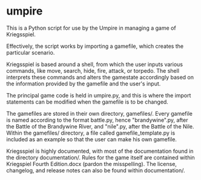 # umpire

This is a Python script for use by the Umpire in managing a game of Kriegsspiel.

Effectively, the script works by importing a gamefile, which creates the particular scenario.

Kriegsspiel is based around a shell, from which the user inputs various commands, like move, search, hide, fire, attack, or torpedo. The shell interprets these commands and alters the gamestate accordingly based on the information provided by the gamefile and the user's input.

The principal game code is held in umpire.py, and this is where the import statements can be modified when the gamefile is to be changed.

The gamefiles are stored in their own directory, gamefiles/. Every gamefile is named according to the format battle.py, hence "brandywine".py, after the Battle of the Brandywine River, and "nile".py, after the Battle of the Nile. Within the gamefiles/ directory, a file called gamefile_template.py is included as an example so that the user can make his own gamefile. 

Kriegsspiel is highly documented, with most of the documentation found in the directory documentation/. Rules for the game itself are contained within Kriegspiel Fourth Edition.docx (pardon the misspelling). The license, changelog, and release notes can also be found within documentation/.
